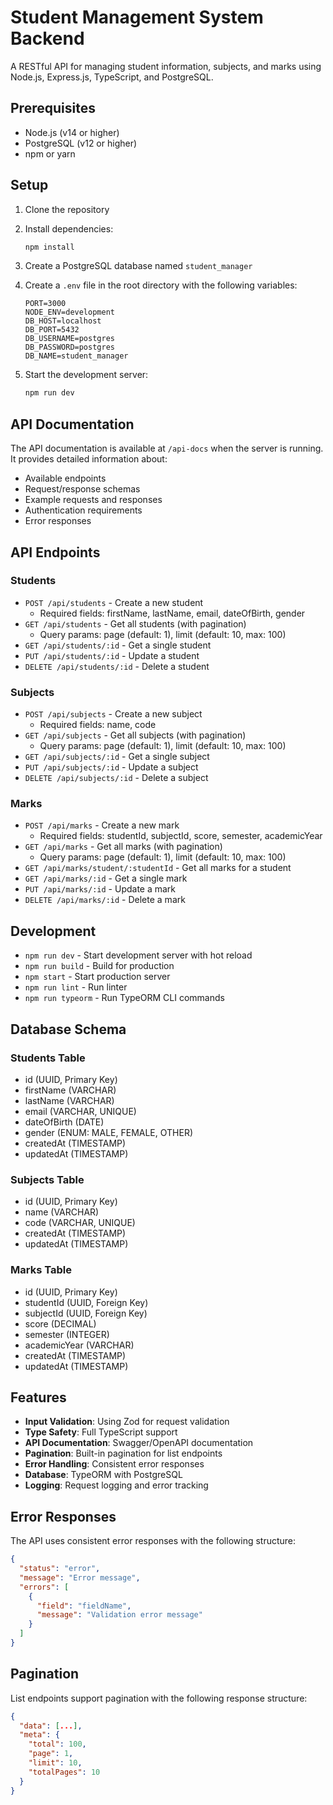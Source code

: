 # Student Management System Backend

A RESTful API for managing student information, subjects, and marks using Node.js, Express.js, TypeScript, and PostgreSQL.

## Prerequisites

- Node.js (v14 or higher)
- PostgreSQL (v12 or higher)
- npm or yarn

## Setup

1. Clone the repository
2. Install dependencies:
   ```bash
   npm install
   ```

3. Create a PostgreSQL database named `student_manager`

4. Create a `.env` file in the root directory with the following variables:
   ```
   PORT=3000
   NODE_ENV=development
   DB_HOST=localhost
   DB_PORT=5432
   DB_USERNAME=postgres
   DB_PASSWORD=postgres
   DB_NAME=student_manager
   ```

5. Start the development server:
   ```bash
   npm run dev
   ```

## API Documentation

The API documentation is available at `/api-docs` when the server is running. It provides detailed information about:
- Available endpoints
- Request/response schemas
- Example requests and responses
- Authentication requirements
- Error responses

## API Endpoints

### Students

- `POST /api/students` - Create a new student
  - Required fields: firstName, lastName, email, dateOfBirth, gender
- `GET /api/students` - Get all students (with pagination)
  - Query params: page (default: 1), limit (default: 10, max: 100)
- `GET /api/students/:id` - Get a single student
- `PUT /api/students/:id` - Update a student
- `DELETE /api/students/:id` - Delete a student

### Subjects

- `POST /api/subjects` - Create a new subject
  - Required fields: name, code
- `GET /api/subjects` - Get all subjects (with pagination)
  - Query params: page (default: 1), limit (default: 10, max: 100)
- `GET /api/subjects/:id` - Get a single subject
- `PUT /api/subjects/:id` - Update a subject
- `DELETE /api/subjects/:id` - Delete a subject

### Marks

- `POST /api/marks` - Create a new mark
  - Required fields: studentId, subjectId, score, semester, academicYear
- `GET /api/marks` - Get all marks (with pagination)
  - Query params: page (default: 1), limit (default: 10, max: 100)
- `GET /api/marks/student/:studentId` - Get all marks for a student
- `GET /api/marks/:id` - Get a single mark
- `PUT /api/marks/:id` - Update a mark
- `DELETE /api/marks/:id` - Delete a mark

## Development

- `npm run dev` - Start development server with hot reload
- `npm run build` - Build for production
- `npm start` - Start production server
- `npm run lint` - Run linter
- `npm run typeorm` - Run TypeORM CLI commands

## Database Schema

### Students Table
- id (UUID, Primary Key)
- firstName (VARCHAR)
- lastName (VARCHAR)
- email (VARCHAR, UNIQUE)
- dateOfBirth (DATE)
- gender (ENUM: MALE, FEMALE, OTHER)
- createdAt (TIMESTAMP)
- updatedAt (TIMESTAMP)

### Subjects Table
- id (UUID, Primary Key)
- name (VARCHAR)
- code (VARCHAR, UNIQUE)
- createdAt (TIMESTAMP)
- updatedAt (TIMESTAMP)

### Marks Table
- id (UUID, Primary Key)
- studentId (UUID, Foreign Key)
- subjectId (UUID, Foreign Key)
- score (DECIMAL)
- semester (INTEGER)
- academicYear (VARCHAR)
- createdAt (TIMESTAMP)
- updatedAt (TIMESTAMP)

## Features

- **Input Validation**: Using Zod for request validation
- **Type Safety**: Full TypeScript support
- **API Documentation**: Swagger/OpenAPI documentation
- **Pagination**: Built-in pagination for list endpoints
- **Error Handling**: Consistent error responses
- **Database**: TypeORM with PostgreSQL
- **Logging**: Request logging and error tracking

## Error Responses

The API uses consistent error responses with the following structure:
```json
{
  "status": "error",
  "message": "Error message",
  "errors": [
    {
      "field": "fieldName",
      "message": "Validation error message"
    }
  ]
}
```

## Pagination

List endpoints support pagination with the following response structure:
```json
{
  "data": [...],
  "meta": {
    "total": 100,
    "page": 1,
    "limit": 10,
    "totalPages": 10
  }
}
``` 